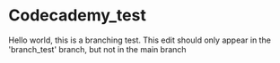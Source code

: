 # Codecademy_test

Hello world, this is a branching test.
This edit should only appear in the 'branch_test' branch, but not in the main branch
